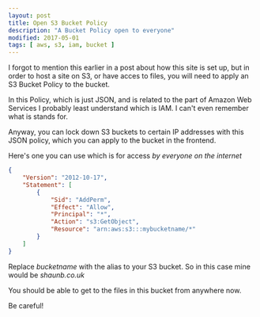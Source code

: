 ```yaml
---
layout: post
title: Open S3 Bucket Policy
description: "A Bucket Policy open to everyone"
modified: 2017-05-01
tags: [ aws, s3, iam, bucket ]
---
```


I forgot to mention this earlier in a post about how this site is set up, but in order to host
a site on S3, or have acces to files, you will need to apply an S3 Bucket Policy to the bucket. 

In this Policy, which is just JSON, and is related to the part of Amazon Web Services I probably
least understand which is IAM. I can't even remember what is stands for. 

Anyway, you can lock down S3 buckets to certain IP addresses with this JSON policy, which you
can apply to the bucket in the frontend. 

Here's one you can use which is for access *by everyone on the internet*

```json 
{
    "Version": "2012-10-17",
    "Statement": [
        {
            "Sid": "AddPerm",
            "Effect": "Allow",
            "Principal": "*",
            "Action": "s3:GetObject",
            "Resource": "arn:aws:s3:::mybucketname/*"
        }
    ]
}
```

Replace *bucketname* with the alias to your S3 bucket. So in this case mine would be
*shaunb.co.uk*

You should be able to get to the files in this bucket from anywhere now. 

Be careful! 


